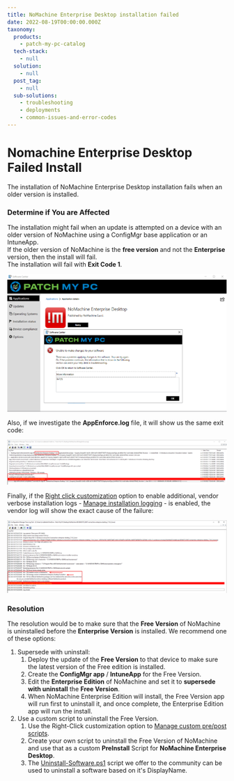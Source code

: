 ```yaml
---
title: NoMachine Enterprise Desktop installation failed
date: 2022-08-19T00:00:00.000Z
taxonomy:
  products:
    - patch-my-pc-catalog
  tech-stack:
    - null
  solution:
    - null
  post_tag:
    - null
  sub-solutions:
    - troubleshooting
    - deployments
    - common-issues-and-error-codes
---
```


# Nomachine Enterprise Desktop Failed Install

The installation of NoMachine Enterprise Desktop installation fails when an older version is installed.

### Determine if You are Affected

The installation might fail when an update is attempted on a device with an older version of NoMachine using a ConfigMgr base application or an IntuneApp.\
If the older version of NoMachine is the **free version** and not the **Enterprise** version, then the install will fail.\
The installation will fail with **Exit Code 1**.

![](../../_images/NoMachine-install-failure.png)

Also, if we investigate the **AppEnforce.log** file, it will show us the same exit code:

![](../../_images/NoMachine-failure_AppEnforce.png)

Finally, if the [Right click customization](https://patchmypc.com/custom-options-available-for-third-party-updates-and-applications) option to enable additional, vendor verbose installation logs - [Manage installation logging](https://patchmypc.com/custom-options-available-for-third-party-updates-and-applications#install-logging) - is enabled, the vendor log will show the exact cause of the failure:

![](../../_images/NoMachine-Vendor-Log-failure.png)

### Resolution

The resolution would be to make sure  that the **Free Version** of NoMachine is uninstalled before the **Enterprise Version** is installed. We recommend one of these options:

1. Supersede with uninstall:
   1. Deploy the update of the **Free Version** to that device to make sure the latest version of the Free edition is installed.
   2. Create the **ConfigMgr app** / **IntuneApp** for the Free Version.
   3. Edit the **Enterprise Edition** of NoMachine and set it to **supersede with uninstall** the **Free Version**.
   4. When NoMachine Enterprise Edition will install, the Free Version app will run first to uninstall it, and once complete, the Enterprise Edition app will run the install.
2. Use a custom script to uninstall the Free Version.
   1. Use the Right-Click customization option to [Manage custom pre/post scripts](https://patchmypc.com/custom-options-available-for-third-party-updates-and-applications#custom-scripts).
   2. Create your own script to uninstall the Free Version of NoMachine and use that as a custom **PreInstall** Script for **NoMachine Enterprise Desktop**.
   3. The [Uninstall-Software.ps1](https://github.com/PatchMyPCTeam/Community-Scripts/tree/main/Uninstall/Pre-Uninstall/Uninstall-Software) script we offer to the community can be used to uninstall a software based on it's DisplayName.

